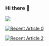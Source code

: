 ### Hi there 👋

<!--
**c004245/c004245** is a ✨ _special_ ✨ repository because its `README.md` (this file) appears on your GitHub profile.

Here are some ideas to get you started:

- 🔭 I’m currently working on ...
- 🌱 I’m currently learning ...
- 👯 I’m looking to collaborate on ...
- 🤔 I’m looking for help with ...
- 💬 Ask me about ...
- 📫 How to reach me: ...
- 😄 Pronouns: ...
- ⚡ Fun fact: ...
-->
<a href="https://opgc.me/#/users/c004245" target="_blank"><img src="https://api.opgc.me/githubs/users/c004245/tag/?border=normal" /></a>

 <a target="_blank" href="https://github-readme-medium-recent-article.vercel.app/medium/@c004112/0"><img src="https://github-readme-medium-recent-article.vercel.app/medium/@imantumorang/0" alt="Recent Article 0"> 

<a target="_blank" href="https://github-readme-medium-recent-article.vercel.app/medium/@c004112/2"><img src="https://github-readme-medium-recent-article.vercel.app/medium/@imantumorang/2" alt="Recent Article 2"> 
